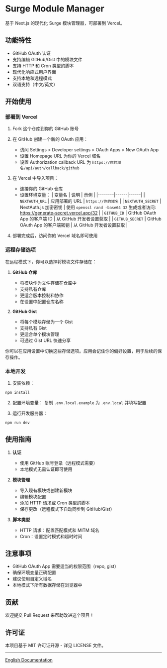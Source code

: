 # Surge Module Manager

基于 Next.js 的现代化 Surge 模块管理器，可部署到 Vercel。

## 功能特性

- GitHub OAuth 认证
- 支持编辑 GitHub/Gist 中的模块文件
- 支持 HTTP 和 Cron 类型的脚本
- 现代化响应式用户界面
- 支持本地和远程模式
- 双语支持（中文/英文）

## 开始使用

### 部署到 Vercel

1. Fork 这个仓库到你的 GitHub 账号

2. 在 GitHub 创建一个新的 OAuth 应用：
   - 访问 Settings > Developer settings > OAuth Apps > New OAuth App
   - 设置 Homepage URL 为你的 Vercel 域名
   - 设置 Authorization callback URL 为 `https://你的域名/api/auth/callback/github`

3. 在 Vercel 中导入项目：
   - 连接你的 GitHub 仓库
   - 设置环境变量：
     | 变量名 | 说明 | 示例 |
     |--------|------|------|
     | `NEXTAUTH_URL` | 应用部署的 URL | `https://你的域名` |
     | `NEXTAUTH_SECRET` | NextAuth.js 加密密钥 | 使用 `openssl rand -base64 32` 生成或者访问: https://generate-secret.vercel.app/32 |
     | `GITHUB_ID` | GitHub OAuth App 的客户端 ID | 从 GitHub 开发者设置获取 |
     | `GITHUB_SECRET` | GitHub OAuth App 的客户端密钥 | 从 GitHub 开发者设置获取 |

4. 部署完成后，访问你的 Vercel 域名即可使用

### 远程存储选项

在远程模式下，你可以选择将模块文件存储在：

1. **GitHub 仓库**
   - 将模块作为文件存储在仓库中
   - 支持私有仓库
   - 更适合版本控制和协作
   - 在设置中配置仓库名称

2. **GitHub Gist**
   - 将每个模块存储为一个 Gist
   - 支持私有 Gist
   - 更适合单个模块管理
   - 可通过 Gist URL 快速分享

你可以在应用设置中切换这些存储选项。应用会记住你的偏好设置，用于后续的保存操作。

### 本地开发

1. 安装依赖：
```bash
npm install
```

2. 配置环境变量：
复制 `.env.local.example` 为 `.env.local` 并填写配置

3. 运行开发服务器：
```bash
npm run dev
```

## 使用指南

1. **认证**
   - 使用 GitHub 账号登录（远程模式需要）
   - 本地模式无需认证即可使用

2. **模块管理**
   - 导入现有模块或创建新模块
   - 编辑模块配置
   - 添加 HTTP 请求或 Cron 类型的脚本
   - 保存更改（远程模式下自动同步到 GitHub/Gist）

3. **脚本类型**
   - HTTP 请求：配置匹配模式和 MITM 域名
   - Cron：设置定时模式和超时时间

## 注意事项

- GitHub OAuth App 需要适当的权限范围（repo, gist）
- 确保环境变量正确配置
- 建议使用自定义域名
- 本地模式下所有数据存储在浏览器中

## 贡献

欢迎提交 Pull Request 来帮助改进这个项目！

## 许可证

本项目基于 MIT 许可证开源 - 详见 LICENSE 文件。

---

[English Documentation](./README.md)
